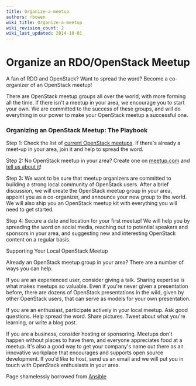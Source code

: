 ```yaml
---
title: Organize-a-meetup
authors: rbowen
wiki_title: Organize-a-meetup
wiki_revision_count: 2
wiki_last_updated: 2014-10-01
---
```


# Organize an RDO/OpenStack Meetup

A fan of RDO and OpenStack? Want to spread the word? Become a co-organizer of an OpenStack meetup!

There are OpenStack meetup groups all over the world, with more forming all the time. If there isn't a meetup in your area, we encourage you to start your own. We are committed to the success of these groups, and will do everything in our power to make your OpenStack meetup a successful one.

### Organizing an OpenStack Meetup: The Playbook

Step 1: Check the list of [current OpenStack meetups](http://www.meetup.com/find/events/?allMeetups=false&keywords=OpenStack&radius=Infinity&userFreeform=Lexington%2C+KY&mcId=z40502&eventFilter=all). If there's already a meet-up in your area, join it and help to spread the word.

Step 2: No OpenStack meetup in your area? Create one on [meetup.com](http://www.meetup.com/) and [tell us about it](mailto:rdo-list@redhat.com)!

Step 3: We want to be sure that meetup organizers are committed to building a strong local community of OpenStack users. After a brief discussion, we will create the OpenStack meetup group in your area, appoint you as a co-organizer, and announce your new group to the world. We will also ship you an OpenStack meetup kit with everything you will need to get started.

Step 4: Secure a date and location for your first meetup! We will help you by spreading the word on social media, reaching out to potential speakers and sponsors in your area, and suggesting new and interesting OpenStack content on a regular basis.

Supporting Your Local OpenStack Meetup

Already an OpenStack meetup group in your area? There are a number of ways you can help.

If you are an experienced user, consider giving a talk. Sharing expertise is what makes meetups so valuable. Even if you're never given a presentation before, there are dozens of OpenStack presentations in the wild, given by other OpenStack users, that can serve as models for your own presentation.

If you are an enthusiast, participate actively in your local meetup. Ask good questions. Help spread the word. Share pictures. Tweet about what you're learning, or write a blog post.

If you are a business, consider hosting or sponsoring. Meetups don't happen without places to have them, and everyone appreciates food at a meetup. It's also a good way to get your company's name out there as an innovative workplace that encourages and supports open source development. If you'd like to host, send us an email and we will put you in touch with OpenStack enthusiasts in your area.

Page shamelessly borrowed from [Ansible](http://www.ansible.com/ansible-meetup-organizer)
